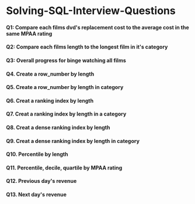# Solving-SQL-Interview-Questions

#### Q1: Compare each films dvd's replacement cost to the average cost in the same MPAA rating
#### Q2: Compare each films length to the longest film in it's category
#### Q3: Overall progress for binge watching all films
#### Q4. Create a row_number by length
#### Q5. Create a row_number by length in category
#### Q6. Creat a ranking index by length
#### Q7. Creat a ranking index by length in a category
#### Q8. Creat a dense ranking index by length
#### Q9. Creat a dense ranking index by length in category
#### Q10. Percentile by length
#### Q11. Percentile, decile, quartile by MPAA rating
#### Q12. Previous day's revenue
#### Q13. Next day's revenue
